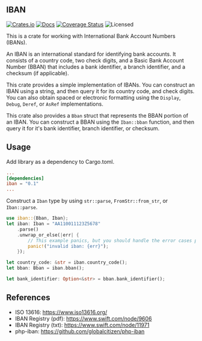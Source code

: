 IBAN
----
[![Crates.io][crates-badge]][crates-url]
[![Docs][docs-badge]][docs-url]
[![Coverage Status][codecov-badge]][codecov-url]
![Licensed][license-badge]

[crates-badge]: https://img.shields.io/crates/v/iban
[crates-url]: https://crates.io/crates/iban
[docs-badge]: https://img.shields.io/docsrs/iban/latest
[docs-url]: https://docs.rs/iban/latest/iban
[license-badge]: https://img.shields.io/crates/l/iban
[codecov-badge]: https://img.shields.io/codecov/c/gh/JohnPeel/iban?token=YOLN6DIBGC
[codecov-url]: https://codecov.io/gh/JohnPeel/iban

This is a crate for working with International Bank Account Numbers (IBANs).

An IBAN is an international standard for identifying bank accounts. It consists of a country
code, two check digits, and a Basic Bank Account Number (BBAN) that includes a bank identifier, a branch identifier, and a checksum (if applicable).

This crate provides a simple implementation of IBANs. You can construct an IBAN using a
string, and then query it for its country code, and
check digits. You can also obtain spaced or electronic formatting using the `Display`, `Debug`,
`Deref`, or `AsRef` implementations.

This crate also provides a `Bban` struct that represents the BBAN portion of an IBAN.
You can construct a BBAN using the `Iban::bban` function, and then query it for it's
bank identifier, branch identifier, or checksum.

## Usage

Add library as a dependency to Cargo.toml.

```toml
...
[dependencies]
iban = "0.1"
...
```

Construct a `Iban` type by using `str::parse`, `FromStr::from_str`, or `Iban::parse`.

```rust
use iban::{Bban, Iban};
let iban: Iban = "AA110011123Z5678"
    .parse()
    .unwrap_or_else(|err| {
        // This example panics, but you should handle the error cases properly.
        panic!("invalid iban: {err}");
    });

let country_code: &str = iban.country_code();
let bban: Bban = iban.bban();

let bank_identifier: Option<&str> = bban.bank_identifier();
```

## References
* ISO 13616: https://www.iso13616.org/
* IBAN Registry (pdf): https://www.swift.com/node/9606
* IBAN Registry (txt): https://www.swift.com/node/11971
* php-iban: https://github.com/globalcitizen/php-iban
